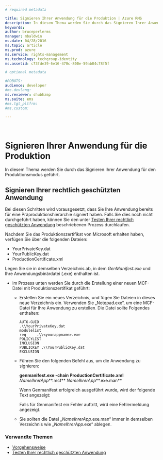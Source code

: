 ```yaml
---
# required metadata

title: Signieren Ihrer Anwendung für die Produktion | Azure RMS
description: In diesem Thema werden Sie durch das Signieren Ihrer Anwendung für den Produktionsmodus geführt.
keywords:
author: bruceperlerms
manager: mbaldwin
ms.date: 04/28/2016
ms.topic: article
ms.prod: azure
ms.service: rights-management
ms.technology: techgroup-identity
ms.assetid: c73fde39-6e16-470c-800e-59ab04c78f5f

# optional metadata

#ROBOTS:
audience: developer
#ms.devlang:
ms.reviewer: shubhamp
ms.suite: ems
#ms.tgt_pltfrm:
#ms.custom:

---
```


﻿
# Signieren Ihrer Anwendung für die Produktion

In diesem Thema werden Sie durch das Signieren Ihrer Anwendung für den Produktionsmodus geführt.

## Signieren Ihrer rechtlich geschützten Anwendung

Bei diesen Schritten wird vorausgesetzt, dass Sie Ihre Anwendung bereits für eine Präproduktionshierarchie signiert haben. Falls Sie dies noch nicht durchgeführt haben, können Sie den unter [Testen Ihrer rechtlich geschützten Anwendung](running-your-first-application.md) beschriebenen Prozess durchlaufen.

Nachdem Sie das Produktionszertifikat von Microsoft erhalten haben, verfügen Sie über die folgenden Dateien:

-   YourPrivateKey.dat
-   YourPublicKey.dat
-   ProductionCertificate.xml

Legen Sie sie in demselben Verzeichnis ab, in dem *GenManifest.exe* und Ihre Anwendungsbinärdatei (.exe) enthalten ist.

-   Im Prozess unten werden Sie durch die Erstellung einer neuen MCF-Datei mit Produktionszertifikat geführt:

    -   Erstellen Sie ein neues Verzeichnis, und fügen Sie Dateien in dieses neue Verzeichnis ein. Verwenden Sie „Notepad.exe“, um eine MCF-Datei für Ihre Anwendung zu erstellen. Die Datei sollte Folgendes enthalten:

        ``` syntax
        AUTO-GUID
        .\\YourPrivateKey.dat
        modulelist
        req     .\\<yourappname>.exe
        POLICYLIST
        INCLUSION
        PUBLICKEY .\\YourPublicKey.dat
        EXCLUSION
        ```

    -   Führen Sie den folgenden Befehl aus, um die Anwendung zu signieren:

        **genmanifest.exe -chain ProductionCertificate.xml** *NameIhrerApp***.mcf** *NameIhrerApp***.exe.man**

        Wenn Genmanifest erfolgreich ausgeführt wurde, wird der folgende Text angezeigt:

        Falls für Genmanifest ein Fehler auftritt, wird eine Fehlermeldung angezeigt.

    -   Sie sollten die Datei „*NameIhrerApp*.exe.man“ immer in demselben Verzeichnis wie „*NameIhrerApp*.exe“ ablegen.

### Verwandte Themen

* [Vorgehensweise](how-to-use-msipc.md)
* [Testen Ihrer rechtlich geschützten Anwendung](running-your-first-application.md)
 

 





<!--HONumber=Apr16_HO3-->


